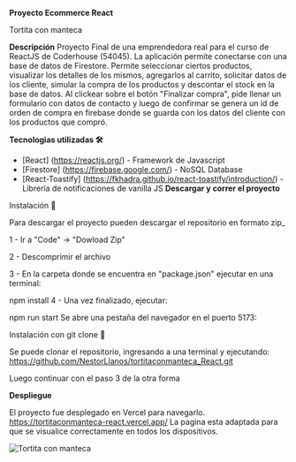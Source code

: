 **Proyecto Ecommerce React**

Tortita con manteca

**Descripción**
Proyecto Final de una emprendedora real para el curso de ReactJS de Coderhouse (54045). La aplicación permite conectarse con una base de datos de Firestore. Permite seleccionar ciertos productos, visualizar los detalles de los mismos, agregarlos al carrito, solicitar datos de los cliente, simular la compra de los productos y descontar el stock en la base de datos. Al clickear sobre el botón "Finalizar compra", pide llenar un formulario con datos de contacto y luego de confirmar se genera un id de orden de compra en firebase donde se guarda con los datos del cliente con los productos que compró.

**Tecnologias utilizadas 🛠️**
- [React] (https://reactjs.org/) - Framework de Javascript
- [Firestore] (https://firebase.google.com/) - NoSQL Database
- [React-Toastify] (https://fkhadra.github.io/react-toastify/introduction/) - Librería de notificaciones de vanilla JS
**Descargar y correr el proyecto**

Instalación 🔧

Para descargar el proyecto pueden descargar el repositorio en formato zip_

1 - Ir a "Code" -> "Dowload Zip"

2 - Descomprimir el archivo

3 - En la carpeta donde se encuentra en "package.json" ejecutar en una terminal:

npm install
4 - Una vez finalizado, ejecutar:

npm run start
Se abre una pestaña del navegador en el puerto 5173:


Instalación con git clone 🔧

Se puede clonar el repositorio, ingresando a una terminal y ejecutando: https://github.com/NestorLlanos/tortitaconmanteca_React.git

Luego continuar con el paso 3 de la otra forma

**Despliegue**

El proyecto fue desplegado en Vercel para navegarlo. https://tortitaconmanteca-react.vercel.app/ La pagina esta adaptada para que se visualice correctamente en todos los dispositivos.

![Tortita con manteca](https://github.com/NestorLlanos/tortitaconmanteca_React/assets/127904308/9be85a8f-e478-44ba-acf7-6854bb8cc4e7)



